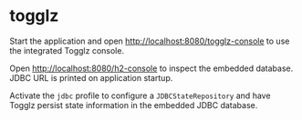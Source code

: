 # togglz

Start the application and open <http://localhost:8080/togglz-console> to use the integrated Togglz console.

Open <http://localhost:8080/h2-console> to inspect the embedded database. JDBC URL is printed on application startup.

Activate the `jdbc` profile to configure a `JDBCStateRepository` and have Togglz persist state information in the embedded JDBC database.
